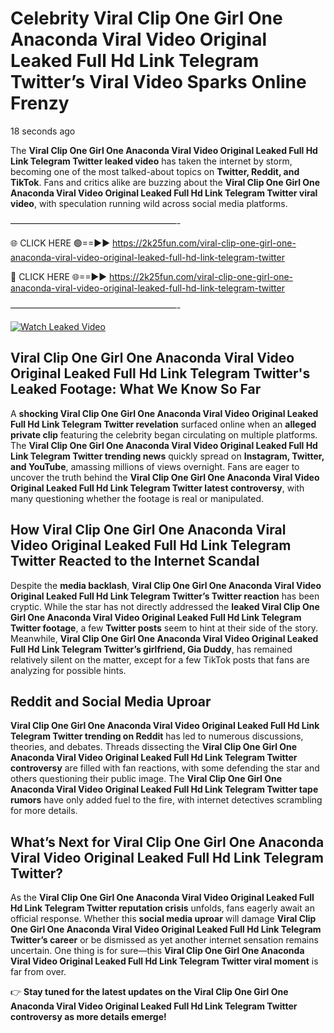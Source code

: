 # Celebrity Viral Clip One Girl One Anaconda Viral Video Original Leaked Full Hd Link Telegram Twitter’s Viral Video Sparks Online Frenzy

18 seconds ago

The **Viral Clip One Girl One Anaconda Viral Video Original Leaked Full Hd Link Telegram Twitter leaked video** has taken the internet by storm, becoming one of the most talked-about topics on **Twitter, Reddit, and TikTok**. Fans and critics alike are buzzing about the **Viral Clip One Girl One Anaconda Viral Video Original Leaked Full Hd Link Telegram Twitter viral video**, with speculation running wild across social media platforms.

———————————————————-

🌐 CLICK HERE 🟢==►► https://2k25fun.com/viral-clip-one-girl-one-anaconda-viral-video-original-leaked-full-hd-link-telegram-twitter

🔴 CLICK HERE 🌐==►► https://2k25fun.com/viral-clip-one-girl-one-anaconda-viral-video-original-leaked-full-hd-link-telegram-twitter

———————————————————-

[![Watch Leaked Video](https://miro.medium.com/v2/resize:fit:828/format:webp/1*cilzJN44JGOrTw9NJCrNHA.gif "Watch Leaked Video")](https://2k25fun.com/viral-clip-one-girl-one-anaconda-viral-video-original-leaked-full-hd-link-telegram-twitter)

## **Viral Clip One Girl One Anaconda Viral Video Original Leaked Full Hd Link Telegram Twitter's Leaked Footage: What We Know So Far**  
A **shocking Viral Clip One Girl One Anaconda Viral Video Original Leaked Full Hd Link Telegram Twitter revelation** surfaced online when an **alleged private clip** featuring the celebrity began circulating on multiple platforms. The **Viral Clip One Girl One Anaconda Viral Video Original Leaked Full Hd Link Telegram Twitter trending news** quickly spread on **Instagram, Twitter, and YouTube**, amassing millions of views overnight. Fans are eager to uncover the truth behind the **Viral Clip One Girl One Anaconda Viral Video Original Leaked Full Hd Link Telegram Twitter latest controversy**, with many questioning whether the footage is real or manipulated.  

## **How Viral Clip One Girl One Anaconda Viral Video Original Leaked Full Hd Link Telegram Twitter Reacted to the Internet Scandal**  
Despite the **media backlash**, **Viral Clip One Girl One Anaconda Viral Video Original Leaked Full Hd Link Telegram Twitter’s Twitter reaction** has been cryptic. While the star has not directly addressed the **leaked Viral Clip One Girl One Anaconda Viral Video Original Leaked Full Hd Link Telegram Twitter footage**, a few **Twitter posts** seem to hint at their side of the story. Meanwhile, **Viral Clip One Girl One Anaconda Viral Video Original Leaked Full Hd Link Telegram Twitter’s girlfriend, Gia Duddy**, has remained relatively silent on the matter, except for a few TikTok posts that fans are analyzing for possible hints.  

## **Reddit and Social Media Uproar**  
**Viral Clip One Girl One Anaconda Viral Video Original Leaked Full Hd Link Telegram Twitter trending on Reddit** has led to numerous discussions, theories, and debates. Threads dissecting the **Viral Clip One Girl One Anaconda Viral Video Original Leaked Full Hd Link Telegram Twitter controversy** are filled with fan reactions, with some defending the star and others questioning their public image. The **Viral Clip One Girl One Anaconda Viral Video Original Leaked Full Hd Link Telegram Twitter tape rumors** have only added fuel to the fire, with internet detectives scrambling for more details.  

## **What’s Next for Viral Clip One Girl One Anaconda Viral Video Original Leaked Full Hd Link Telegram Twitter?**  
As the **Viral Clip One Girl One Anaconda Viral Video Original Leaked Full Hd Link Telegram Twitter reputation crisis** unfolds, fans eagerly await an official response. Whether this **social media uproar** will damage **Viral Clip One Girl One Anaconda Viral Video Original Leaked Full Hd Link Telegram Twitter’s career** or be dismissed as yet another internet sensation remains uncertain. One thing is for sure—this **Viral Clip One Girl One Anaconda Viral Video Original Leaked Full Hd Link Telegram Twitter viral moment** is far from over.  

👉 **Stay tuned for the latest updates on the Viral Clip One Girl One Anaconda Viral Video Original Leaked Full Hd Link Telegram Twitter controversy as more details emerge!**  